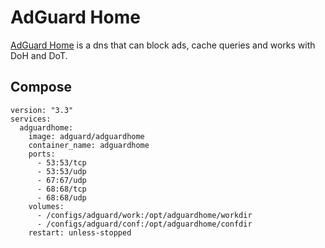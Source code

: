 # AdGuard Home

[AdGuard Home](https://github.com/AdguardTeam/AdGuardHome) is a dns that can block ads, cache queries and works with DoH and DoT.

## Compose

```
version: "3.3"
services:
  adguardhome:
    image: adguard/adguardhome
    container_name: adguardhome
    ports:
      - 53:53/tcp
      - 53:53/udp
      - 67:67/udp
      - 68:68/tcp
      - 68:68/udp
    volumes:
      - /configs/adguard/work:/opt/adguardhome/workdir
      - /configs/adguard/conf:/opt/adguardhome/confdir
    restart: unless-stopped
```
